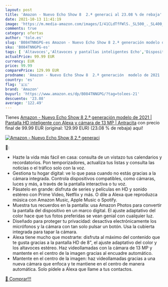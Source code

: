 ```yaml
---
layout: post
title: 'Amazon - Nuevo Echo Show 8  2.ª generaci al 23.08 % de rebaja'
date: 2021-10-13 11:41:19
image: 'https://m.media-amazon.com/images/I/41CLdTfFWlS._SL500_._SL400_.jpg'
comments: true
category: ofertas
author: 'tole.es'
slug: 'B084TNNGPG-es Amazon - Nuevo Echo Show 8 2.ª generación modelo de 2021 |...'
sku: 'B084TNNGPG-es'
tags: [ 'Altavoces','Altavoces y pantallas inteligentes Echo','Dispositivos Amazon','Dispositivos Amazon y Accesorios','Electrónica','Equipos de audio y Hi-Fi','Pantallas inteligentes','alexa','amazon', ]
actualPrice: 99.99 EUR
currency: EUR
price: 99.99
comparePrice: 129.99 EUR
prodname: 'Amazon - Nuevo Echo Show 8  2.ª generación  modelo de 2021  | Pantalla HD inteligente con Alexa y cámara de 13 MP | Antracita'
country: 'es'
flag: '🇪🇸'
brand: 'Amazon'
buyurl: 'https://www.amazon.es/dp/B084TNNGPG/?tag=tolees-21'
descuento: '23.08'
average: '122.49'
---
```


Tienes [Amazon - Nuevo Echo Show 8  2.ª generación  modelo de 2021  | Pantalla HD inteligente con Alexa y cámara de 13 MP | Antracita](https://www.amazon.es/dp/B084TNNGPG/?tag=tolees-21) con precio final de  99.99 EUR (original: 129.99 EUR) (23.08 %  de rebaja) aqui!

[![Amazon - Nuevo Echo Show 8  2.ª generaci](https://m.media-amazon.com/images/I/41CLdTfFWlS._SL500_._SL400_.jpg)](https://www.amazon.es/dp/B084TNNGPG/?tag=tolees-21)

🔎:

- Hazte la vida más fácil en casa: consulta de un vistazo tus calendarios y recordatorios. Pon temporizadores, actualiza tus listas y consulta las noticias o el tráfico solo con la voz.
- Gestiona tu hogar digital: ve lo que pasa cuando no estás gracias a la cámara integrada. Controla dispositivos compatibles, como cámaras, luces y más, a través de la pantalla interactiva o tu voz.
- Pásatelo en grande: disfruta de series y películas en HD y sonido estéreo con Prime Video, Netflix y más. O dile a Alexa que reproduzca música con Amazon Music, Apple Music o Spotify.
- Muestra tus recuerdos en la pantalla: usa Amazon Photos para convertir la pantalla del dispositivo en un marco digital. El ajuste adaptativo del color hace que tus fotos preferidas se vean genial con cualquier luz.
- Diseñado para proteger tu privacidad: desactiva electrónicamente los micrófonos y la cámara con tan solo pulsar un botón. Usa la cubierta integrada para tapar la cámara.
- Alexa tiene mucho que mostrarte: disfruta al máximo del contenido que te gusta gracias a la pantalla HD de 8", el ajuste adaptativo del color y los altavoces estéreo. Haz videollamadas con la cámara de 13 MP y mantente en el centro de la imagen gracias al encuadre automático.
- Mantente en el centro de la imagen: haz videollamadas gracias a una nueva cámara que enfoca y te mantiene en el centro de manera automática. Solo pídele a Alexa que llame a tus contactos.

[🛒 Comprar!!!](https://www.amazon.es/dp/B084TNNGPG/?tag=tolees-21)
